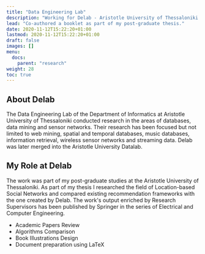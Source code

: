 ```yaml
---
title: "Data Engineering Lab"
description: "Working for Delab - Aristotle University of Thessaloniki."
lead: "Co-authored a booklet as part of my post-graduate thesis."
date: 2020-11-12T15:22:20+01:00
lastmod: 2020-11-12T15:22:20+01:00
draft: false
images: []
menu:
  docs:
    parent: "research"
weight: 28
toc: true
---
```


## About Delab

The Data Engineering Lab of the Department of Informatics at Aristotle University of Thessaloniki conducted research in the areas of databases, data mining and sensor networks. Their research has been focused but not limited to web mining, spatial and temporal databases, music databases, information retrieval, wireless sensor networks and streaming data. Delab was later merged into the Aristotle University Datalab.

## My Role at Delab

The work was part of my post-graduate studies at the Aristotle University of Thessaloniki. As part of my thesis I researched the field of Location-based Social Networks and compared existing recommendation frameworks with the one created by Delab. The work's output enriched by Research Supervisors has been published by Springer in the series of Electrical and Computer Engineering.

* Academic Papers Review
* Algorithms Comparison
* Book Illustrations Design
* Document preparation using LaTeX

